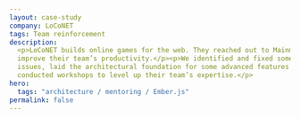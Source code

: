 ```yaml
---
layout: case-study
company: LoCoNET
tags: Team reinforcement
description:
  <p>LoCoNET builds online games for the web. They reached out to Mainmatter to
  improve their team’s productivity.</p><p>We identified and fixed some blocking
  issues, laid the architectural foundation for some advanced features and
  conducted workshops to level up their team’s expertise.</p>
hero:
  tags: "architecture / mentoring / Ember.js"
permalink: false
---
```

